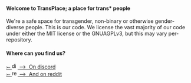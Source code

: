 #### Welcome to TransPlace; a place for trans* people
We're a safe space for transgender, non-binary or otherwise gender-diverse people. This is our code. We license the vast majority of our code under either the MIT license or the GNUAGPLv3, but this may vary per-repository.

#### Where can you find us?
<a href="https://reddit.com/r/transplace">⤚ <img src="https://github.com/TransPlace-Devs/.github/raw/main/discord-8234.png" alt="discord logo" height="16em"/> ⟶&nbsp;&nbsp;On discord</a><br/>
<a href="https://reddit.com/r/transplace">⤚ <img src="https://github.com/TransPlace-Devs/.github/raw/main/reddit-logo-2436.png" alt="reddit logo" height="16em"/> ⟶&nbsp;&nbsp;And on reddit</a><br/>
